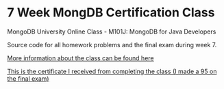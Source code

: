 # 7 Week MongDB Certification Class

MongoDB University Online Class - M101J: MongoDB for Java Developers

Source code for all homework problems and the final exam during week 7.

[More information about the class can be found here](https://university.mongodb.com/courses/M101J/about)

[This is the certificate I received from completing the class (I made a 95 on the final exam)](../master/Certificate.pdf)


